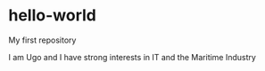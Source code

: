 # hello-world
My first repository

I am Ugo and I have strong interests in IT and the Maritime Industry

